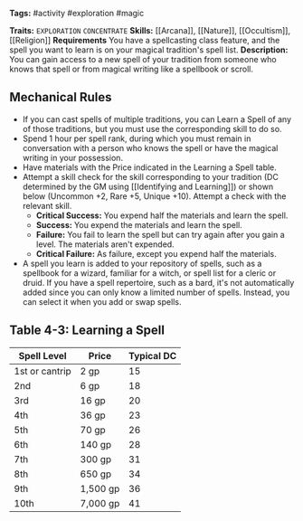 **Tags:** #activity #exploration #magic

**Traits:** `EXPLORATION` `CONCENTRATE`
**Skills:** [[Arcana]], [[Nature]], [[Occultism]], [[Religion]]
**Requirements** You have a spellcasting class feature, and the spell you want to learn is on your magical tradition's spell list.
**Description:** You can gain access to a new spell of your tradition from someone who knows that spell or from magical writing like a spellbook or scroll.
## Mechanical Rules

- If you can cast spells of multiple traditions, you can Learn a Spell of any of those traditions, but you must use the corresponding skill to do so.
- Spend 1 hour per spell rank, during which you must remain in conversation with a person who knows the spell or have the magical writing in your possession.
- Have materials with the Price indicated in the Learning a Spell table.
- Attempt a skill check for the skill corresponding to your tradition (DC determined by the GM using [[Identifying and Learning]]) or shown below (Uncommon +2, Rare +5, Unique +10). Attempt a check with the relevant skill.
	- **Critical Success:** You expend half the materials and learn the spell.  
	- **Success:** You expend the materials and learn the spell.  
	- **Failure:** You fail to learn the spell but can try again after you gain a level. The materials aren't expended.  
	- **Critical Failure:** As failure, except you expend half the materials.
- A spell you learn is added to your repository of spells, such as a spellbook for a wizard, familiar for a witch, or spell list for a cleric or druid. If you have a spell repertoire, such as a bard, it's not automatically added since you can only know a limited number of spells. Instead, you can select it when you add or swap spells.

## Table 4-3: Learning a Spell

| **Spell Level** | **Price** | **Typical DC** |
| --------------- | --------- | -------------- |
| 1st or cantrip  | 2 gp      | 15             |
| 2nd             | 6 gp      | 18             |
| 3rd             | 16 gp     | 20             |
| 4th             | 36 gp     | 23             |
| 5th             | 70 gp     | 26             |
| 6th             | 140 gp    | 28             |
| 7th             | 300 gp    | 31             |
| 8th             | 650 gp    | 34             |
| 9th             | 1,500 gp  | 36             |
| 10th            | 7,000 gp  | 41             |

